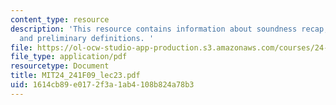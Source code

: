 ```yaml
---
content_type: resource
description: 'This resource contains information about soundness recap, completeness
  and preliminary definitions. '
file: https://ol-ocw-studio-app-production.s3.amazonaws.com/courses/24-241-logic-i-fall-2009/1614cb89e0172f3a1ab4108b824a78b3_MIT24_241F09_lec23.pdf
file_type: application/pdf
resourcetype: Document
title: MIT24_241F09_lec23.pdf
uid: 1614cb89-e017-2f3a-1ab4-108b824a78b3
---
```

